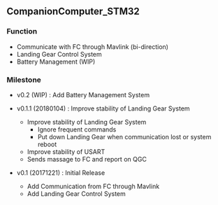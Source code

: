## CompanionComputer_STM32

### Function
- Communicate with FC through Mavlink (bi-direction)
- Landing Gear Control System
- Battery Management (WIP)

### Milestone
- v0.2 (WIP) : Add Battery Management System

- v0.1.1 (20180104) : Improve stability of Landing Gear System
    - Improve stability of Landing Gear System
        - Ignore frequent commands
        - Put down Landing Gear when communication lost or system reboot
    - Improve stability of USART
    - Sends massage to FC and report on QGC

- v0.1 (20171221) : Initial Release
    - Add Communication from FC through Mavlink
    - Add Landing Gear Control System